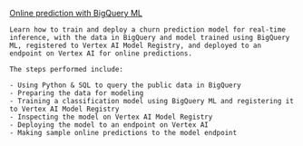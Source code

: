 [Online prediction with BigQuery ML](https://github.com/GoogleCloudPlatform/vertex-ai-samples/blob/main/notebooks/official/bigquery_ml/bqml-online-prediction.ipynb)

```
Learn how to train and deploy a churn prediction model for real-time inference, with the data in BigQuery and model trained using BigQuery ML, registered to Vertex AI Model Registry, and deployed to an endpoint on Vertex AI for online predictions.

The steps performed include:

- Using Python & SQL to query the public data in BigQuery
- Preparing the data for modeling
- Training a classification model using BigQuery ML and registering it to Vertex AI Model Registry
- Inspecting the model on Vertex AI Model Registry
- Deploying the model to an endpoint on Vertex AI
- Making sample online predictions to the model endpoint

```

